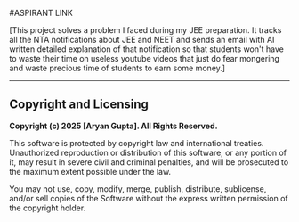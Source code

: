 #ASPIRANT LINK

[This project solves a problem I faced during my JEE preparation. It tracks all the NTA notifications about JEE and NEET and sends an email with AI written detailed explanation of that notification so that students won't have to waste their time on useless youtube videos that just do fear mongering and waste precious time of students to earn some money.]

---

## Copyright and Licensing

**Copyright (c) 2025 [Aryan Gupta]. All Rights Reserved.**

This software is protected by copyright law and international treaties. Unauthorized reproduction or distribution of this software, or any portion of it, may result in severe civil and criminal penalties, and will be prosecuted to the maximum extent possible under the law.

You may not use, copy, modify, merge, publish, distribute, sublicense, and/or sell copies of the Software without the express written permission of the copyright holder.